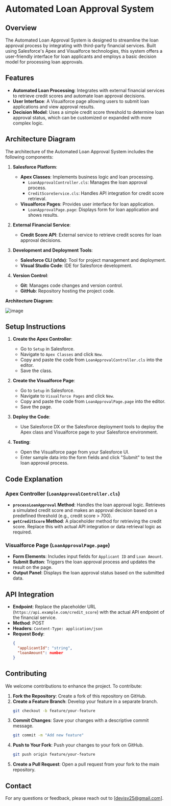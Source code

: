 
# Automated Loan Approval System

## Overview

The Automated Loan Approval System is designed to streamline the loan approval process by integrating with third-party financial services. Built using Salesforce's Apex and Visualforce technologies, this system offers a user-friendly interface for loan applicants and employs a basic decision model for processing loan approvals.

## Features

- **Automated Loan Processing**: Integrates with external financial services to retrieve credit scores and automate loan approval decisions.
- **User Interface**: A Visualforce page allowing users to submit loan applications and view approval results.
- **Decision Model**: Uses a simple credit score threshold to determine loan approval status, which can be customized or expanded with more complex logic.

## Architecture Diagram

The architecture of the Automated Loan Approval System includes the following components:

1. **Salesforce Platform**:
   - **Apex Classes**: Implements business logic and loan processing.
     - `LoanApprovalController.cls`: Manages the loan approval process.
     - `CreditScoreService.cls`: Handles API integration for credit score retrieval.
   - **Visualforce Pages**: Provides user interface for loan application.
     - `LoanApprovalPage.page`: Displays form for loan application and shows results.

2. **External Financial Service**:
   - **Credit Score API**: External service to retrieve credit scores for loan approval decisions.

3. **Development and Deployment Tools**:
   - **Salesforce CLI (sfdx)**: Tool for project management and deployment.
   - **Visual Studio Code**: IDE for Salesforce development.

4. **Version Control**:
   - **Git**: Manages code changes and version control.
   - **GitHub**: Repository hosting the project code.

**Architecture Diagram**:

![image](https://github.com/user-attachments/assets/18ff3f7a-225a-47d8-a0d2-110b5815a97f)


## Setup Instructions

1. **Create the Apex Controller**:
   - Go to `Setup` in Salesforce.
   - Navigate to `Apex Classes` and click `New`.
   - Copy and paste the code from `LoanApprovalController.cls` into the editor.
   - Save the class.

2. **Create the Visualforce Page**:
   - Go to `Setup` in Salesforce.
   - Navigate to `Visualforce Pages` and click `New`.
   - Copy and paste the code from `LoanApprovalPage.page` into the editor.
   - Save the page.

3. **Deploy the Code**:
   - Use Salesforce DX or the Salesforce deployment tools to deploy the Apex class and Visualforce page to your Salesforce environment.

4. **Testing**:
   - Open the Visualforce page from your Salesforce UI.
   - Enter sample data into the form fields and click "Submit" to test the loan approval process.

## Code Explanation

### Apex Controller (`LoanApprovalController.cls`)

- **`processLoanApproval` Method**: Handles the loan approval logic. Retrieves a simulated credit score and makes an approval decision based on a predefined threshold (e.g., credit score > 700).
- **`getCreditScore` Method**: A placeholder method for retrieving the credit score. Replace this with actual API integration or data retrieval logic as required.

### Visualforce Page (`LoanApprovalPage.page`)

- **Form Elements**: Includes input fields for `Applicant ID` and `Loan Amount`.
- **Submit Button**: Triggers the loan approval process and updates the result on the page.
- **Output Panel**: Displays the loan approval status based on the submitted data.

## API Integration

- **Endpoint**: Replace the placeholder URL (`https://api.example.com/credit_score`) with the actual API endpoint of the financial service.
- **Method**: POST
- **Headers**: `Content-Type: application/json`
- **Request Body**:
  ```json
  {
    "applicantId": "string",
    "loanAmount": number
  }
  ```

## Contributing

We welcome contributions to enhance the project. To contribute:

1. **Fork the Repository**: Create a fork of this repository on GitHub.
2. **Create a Feature Branch**: Develop your feature in a separate branch.
   ```bash
   git checkout -b feature/your-feature
   ```
3. **Commit Changes**: Save your changes with a descriptive commit message.
   ```bash
   git commit -m "Add new feature"
   ```
4. **Push to Your Fork**: Push your changes to your fork on GitHub.
   ```bash
   git push origin feature/your-feature
   ```
5. **Create a Pull Request**: Open a pull request from your fork to the main repository.

## Contact

For any questions or feedback, please reach out to [devisv25@gmail.com].
